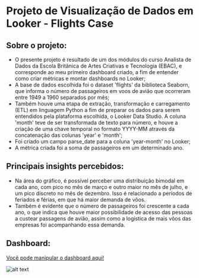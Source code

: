 # Projeto de Visualização de Dados em Looker - Flights Case

## Sobre o projeto:
- O presente projeto  é resultado de um dos módulos do curso Analista de Dados da Escola Britânica de Artes Criativas e Tecnologia (EBAC), e corresponde ao meu primeiro dashboard criado, a fim de entender como criar métricas e montar dashboards no Looker;  
- A base de dados escolhida foi o dataset 'flights' da biblioteca Seaborn, que informa o número de passageiros em voos de avião que ocorreram entre 1949 a 1960 separados por mês;
-  Também houve uma etapa de extração, transformação e carregamento (ETL) em linguagem Python a fim de preparar os dados para serem entendidos pela plataforma escolhida, o Looker Data Studio. A coluna 'month' teve de ser transformada de texto para número, e houve a criação de uma chave temporal no formato YYYY-MM através da concatenação das colunas 'year' e 'month';
-  Foi criado um campo parse_date para a coluna 'year-month' no Looker;
- A métrica criada foi a soma de passageiros em um determinado ano.

## Principais insights percebidos:
- Na área do gráfico, é possível perceber uma distribuição bimodal em cada ano, com pico no mês de março e outro maior no mês de julho, e um pico discreto no mês de dezembro. Isso é relacionado a períodos de feriados e férias, em que há maior demanda de vôos.
- Também é evidente que o número de passageiros foi crescente a cada ano, o que indica que houve maior possibilidade de acesso das pessoas a custear passagens de avião, assim como a logística de mais vôos das empresas foi acompanhando essa demanda.

## Dashboard:
[Você pode manipular o dashboard aqui!](https://lookerstudio.google.com/u/0/reporting/fdf0161c-4bb6-4013-89e5-f9d5984212df/page/ymqDD/edit)

![alt text](https://github.com/ayportella/dataviz/blob/main/01_looker_flights/flights_dashboard_image.PNG)
